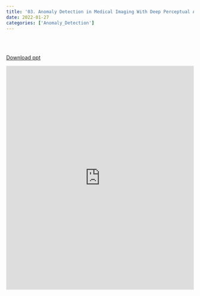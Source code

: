 ```yaml
---
title: '03. Anomaly Detection in Medical Imaging With Deep Perceptual Autoencoders'
date: 2022-01-27
categories: ['Anomaly_Detection']
---
```


<br><br>

[Download ppt](/ppt/3.pptx)

<center>
<iframe src="https://docs.google.com/presentation/d/e/2PACX-1vRwywQ8YnwkXjf-r6pDBezIH_7AgCO_pyQsQw69KMH3Dkq10aFj7XIdQ8X5FCdOnnm-rRcgwgFfY0EV/embed?start=false&loop=false&delayms=3000" frameborder="0" width="100%" height="600" allowfullscreen="true" mozallowfullscreen="true" webkitallowfullscreen="true" min-width="350px"></iframe>
</center>

<br>

<script src="https://utteranc.es/client.js"
        repo="RTOS-KGU/RTOS-utterances-comment"
        issue-term="pathname"
        label="Comment"
        theme="github-light"
        crossorigin="anonymous"
        async>
</script>